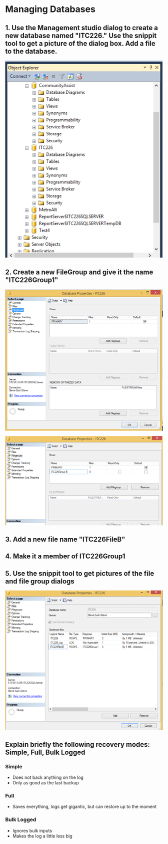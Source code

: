 # Managing Databases
## 1. Use the Management studio dialog to create a new database named "ITC226." Use the snippit tool to get a picture of the dialog box. Add a file to the database.

![Step 1](/images/Managing-Databases/mdimage1.png)

## 2. Create a new FileGroup and give it the name "ITC226Group1"

![Step 1](/images/Managing-Databases/mdimage2.png)

![Step 1](/images/Managing-Databases/mdimage3-5.png)

## 3. Add a new file name "ITC226FileB"
## 4. Make it a member of ITC226Group1
## 5. Use the snippit tool to get pictures of the file and file group dialogs

![Step 1](/images/Managing-Databases/mdimage6-7.png)

## Explain briefly the following recovery modes: Simple, Full, Bulk Logged
### Simple
* Does not back anything on the log
* Only as good as the last backup
### Full
*	Saves everything, logs get gigantic, but can restore up to the moment
### Bulk Logged
*	Ignores bulk inputs
*	Makes the log a little less big
